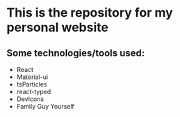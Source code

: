 # This is the repository for my personal website

## Some technologies/tools used:

- React
- Material-ui
- tsParticles
- react-typed
- DevIcons
- Family Guy Yourself
